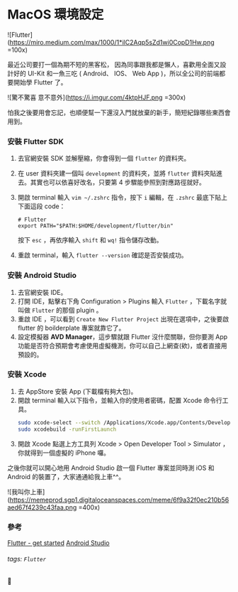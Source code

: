 # MacOS 環境設定

![Flutter](https://miro.medium.com/max/1000/1*ilC2Aqp5sZd1wi0CopD1Hw.png =100x)

最近公司要打一個為期不短的黑客松，
因為同事跟我都是懶人，喜歡用全面又設計好的 UI-Kit 和一魚三吃 ( Android、 IOS、 Web App )，所以全公司的前端都要開始學 Flutter 了。

![驚不驚喜 意不意外](https://i.imgur.com/4ktpHJF.png =300x)

怕我之後要用會忘記，也順便幫一下還沒入門就放棄的新手，簡短紀錄哪些東西會用到。

### 安裝 Flutter SDK

1. 去官網安裝 SDK 並解壓縮，你會得到一個 `flutter` 的資料夾。
2. 在 user 資料夾建一個叫 `development` 的資料夾，並將 `flutter` 資料夾貼進去。其實也可以依喜好改名，只要第 4 步驟能參照到對應路徑就好。
3. 開啟 terminal 輸入 `vim ~/.zshrc` 指令，按下 `i` 編輯，在 `.zshrc` 最底下貼上下面這段 code：

   ```
   # Flutter
   export PATH="$PATH:$HOME/development/flutter/bin"
   ```

   按下 `esc` ，再依序輸入 `shift` 和 `wq!` 指令儲存改動。

4. 重啟 terminal，輸入 `flutter --version` 確認是否安裝成功。

### 安裝 Android Studio

1. 去官網安裝 IDE。
2. 打開 IDE，點擊右下角 Configuration > Plugins 輸入 `Flutter` ，下載名字就叫做 `Flutter` 的那個 plugin 。
3. 重啟 IDE ，可以看到 `Create New Flutter Project` 出現在選項中，之後要啟 flutter 的 boilderplate 專案就靠它了。
4. 設定模擬器 **AVD Manager**，這步驟就跟 Flutter 沒什麼關聯，但你要測 App 功能是否符合預期會考慮使用虛擬機測，你可以自己上網查(欸)，或者直接用預設的。

### 安裝 Xcode

1. 去 AppStore 安裝 App (下載檔有夠大包)。
2. 開啟 terminal 輸入以下指令，並輸入你的使用者密碼，配置 Xcode 命令行工具。
   ```bash
   sudo xcode-select --switch /Applications/Xcode.app/Contents/Developer
   sudo xcodebuild -runFirstLaunch
   ```
3. 開啟 Xcode 點選上方工具列 Xcode > Open Developer Tool > Simulator ，你就得到一個虛擬的 iPhone 囉。

之後你就可以開心地用 Android Studio 啟一個 Flutter 專案並同時測 iOS 和 Android 的裝置了，大家通通給我上車^^。

![我叫你上車](https://memeprod.sgp1.digitaloceanspaces.com/meme/6f9a32f0ec210b56aed67f4239c43faa.png =400x)

### 參考

[Flutter - get started](https://flutter.dev/docs/get-started/install/macos)
[Android Studio](https://developer.android.com/studio)

###### tags: `Flutter`


